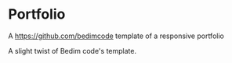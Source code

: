 # Portfolio
A https://github.com/bedimcode template of a responsive portfolio

A slight twist of Bedim code's template.
